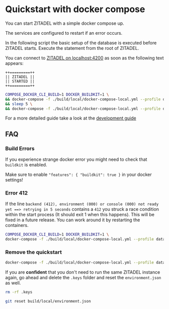# Quickstart with docker compose

You can start ZITADEL with a simple docker compose up.

The services are configured to restart if an error occurs.

In the following script the basic setup of the database is executed before ZITADEL starts. Execute the statement from the root of ZITADEL.

You can connect to [ZITADEL on localhost:4200](http://localhost:4200) as soon as the following text appears:

```text
++=========++
|| ZITADEL ||
|| STARTED ||
++=========++
```

```bash
COMPOSE_DOCKER_CLI_BUILD=1 DOCKER_BUILDKIT=1 \
&& docker-compose -f ./build/local/docker-compose-local.yml --profile database -p zitadel up --exit-code-from db-migrations \
&& sleep 5 \
&& docker-compose -f ./build/local/docker-compose-local.yml --profile database --profile init-backend --profile init-frontend --profile backend --profile frontend --profile setup -p zitadel up
```

For a more detailed guide take a look at the [development guide](./development.md)

## FAQ

### Build Errors

If you experience strange docker error you might need to check that `buildkit` is enabled.

Make sure to enable `"features": { "buildkit": true }` in your docker settings!

### Error 412

If the line `backend (412), environment (000) or console (000) not ready yet ==> retrying in 5 seconds` contains a `412` you struck a race condition within the start process (It should exit 1 when this happens). This will be fixed in a future release. You can work around it by restarting the containers.

```Bash
COMPOSE_DOCKER_CLI_BUILD=1 DOCKER_BUILDKIT=1 \
docker-compose -f ./build/local/docker-compose-local.yml --profile database --profile init-backend --profile init-frontend --profile backend --profile frontend --profile setup -p zitadel up
```

### Remove the quickstart

```Bash
docker-compose -f ./build/local/docker-compose-local.yml --profile database --profile init-backend --profile init-frontend --profile backend --profile frontend --profile setup -p zitadel rm
```

If you are **confident** that you don't need to run the same ZITADEL instance again, go ahead and delete the `.keys` folder and reset the `environment.json` as well.

```Bash
rm -rf .keys
```

```Bash
git reset build/local/environment.json
```
